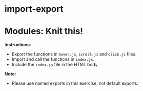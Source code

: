 # import-export
# Modules: Knit this!

**Instructions**:
* Export the functions in `hover.js`, `scroll.js` and `click.js` files. 
* Import and call the functions in `index.js`. 
* Include the `index.js` file in the HTML body.

**Note:**
* Please use named exports in this exercise, not default exports.